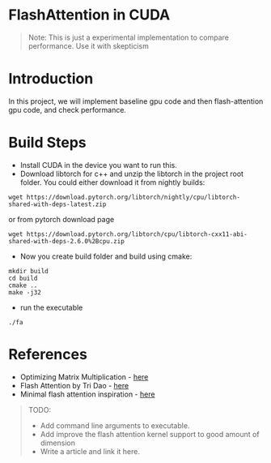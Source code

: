 # FlashAttention in CUDA

> Note: This is just a experimental implementation to compare performance.
> Use it with skepticism

# Introduction
In this project, we will implement baseline gpu code and then flash-attention gpu code, and check performance.

# Build Steps
- Install CUDA in the device you want to run this.
- Download libtorch for c++ and unzip the libtorch in the project root folder. You could
either download it from nightly builds:
```console
wget https://download.pytorch.org/libtorch/nightly/cpu/libtorch-shared-with-deps-latest.zip
```
or from pytorch download page
```console
wget https://download.pytorch.org/libtorch/cpu/libtorch-cxx11-abi-shared-with-deps-2.6.0%2Bcpu.zip
```
- Now you create build folder and build using cmake:
```console
mkdir build
cd build
cmake ..
make -j32
```
- run the executable
```console
./fa
```

# References
- Optimizing Matrix Multiplication - [here](https://siboehm.com/articles/22/CUDA-MMM)
- Flash Attention by Tri Dao - [here](https://arxiv.org/abs/2205.14135)
- Minimal flash attention inspiration - [here](https://github.com/tspeterkim/flash-attention-minimal)

> TODO:
> - Add command line arguments to executable.
> - Add improve the flash attention kernel support to good amount of dimension 
> - Write a article and link it here.
